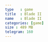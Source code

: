 ```yaml
---
type   : game
title  : Blade II
name   : Blade II
categories: [game]
size : 489 MB
telegram: 160
---
```



